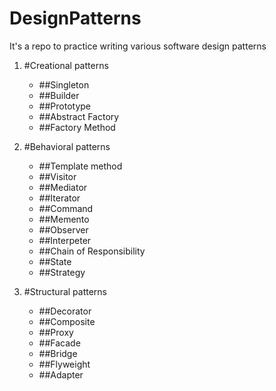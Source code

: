 # DesignPatterns
It's a repo to practice writing various software design patterns

1. #Creational patterns 
	* ##Singleton
	* ##Builder 
	* ##Prototype
	* ##Abstract Factory
	* ##Factory Method

2. #Behavioral patterns
	* ##Template method
	* ##Visitor
	* ##Mediator
	* ##Iterator 
	* ##Command
	* ##Memento
	* ##Observer 
	* ##Interpeter
	* ##Chain of Responsibility
	* ##State
	* ##Strategy

3. #Structural patterns 
	* ##Decorator
	* ##Composite
	* ##Proxy
	* ##Facade
	* ##Bridge
	* ##Flyweight
	* ##Adapter